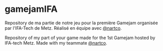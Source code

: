 # gamejamIFA
Repository de ma partie de notre jeu pour la première Gamejam organisée par l'IFA-Tech de Metz.
Réalisé en équipe avec [@nartco](https://github.com/nartco).

Repository of my part of your game made for the 1st Gamejam hosted by IFA-tech Metz.
Made with my teammate [@nartco](https://github.com/nartco).
